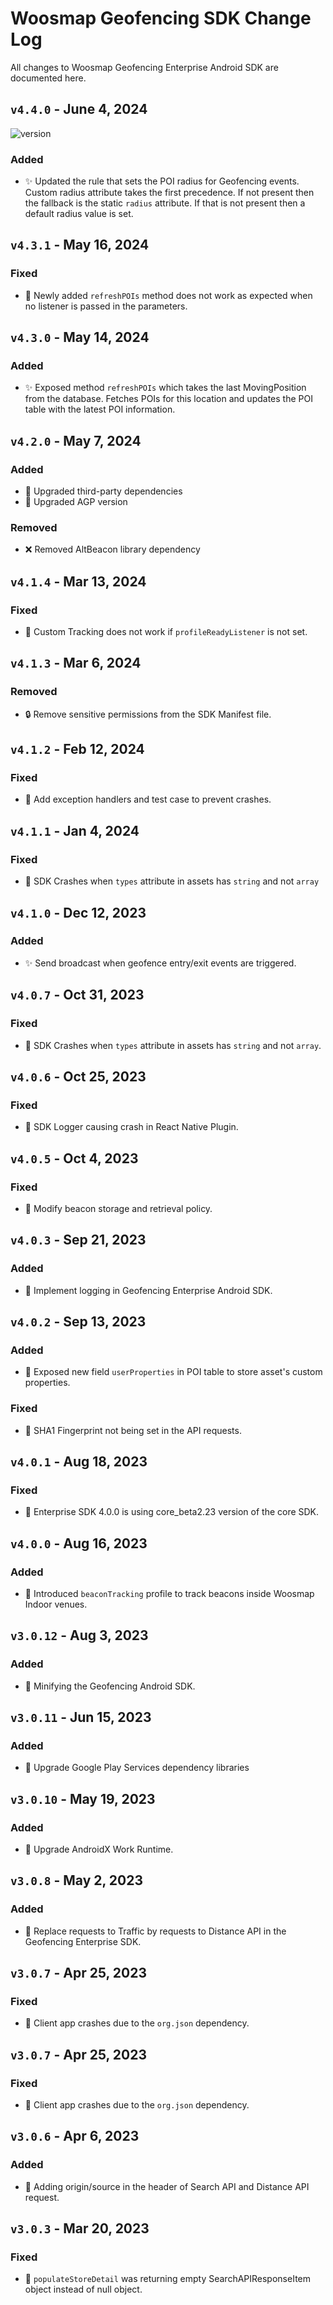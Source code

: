 # Woosmap Geofencing SDK Change Log

All changes to Woosmap Geofencing Enterprise Android SDK are documented here.

## `v4.4.0` - June 4, 2024 
![version](https://img.shields.io/badge/version-latest-brightgreen)

### Added
- ✨ Updated the rule that sets the POI radius for Geofencing events. Custom radius attribute takes the first precedence. If not present then the fallback is the static `radius` attribute. If that is not present then a default radius value is set.


## `v4.3.1` - May 16, 2024 

### Fixed
- 🐛 Newly added `refreshPOIs` method does not work as expected when no listener is passed in the parameters.


## `v4.3.0` - May 14, 2024
### Added
- ✨ Exposed method `refreshPOIs` which takes the last MovingPosition from the database. Fetches POIs for this location and updates the POI table with the latest POI information.


## `v4.2.0` - May 7, 2024
### Added
- 🚀 Upgraded third-party dependencies
- 🚀 Upgraded AGP version

### Removed
- ❌ Removed AltBeacon library dependency


## `v4.1.4` - Mar 13, 2024
### Fixed
- 🐛 Custom Tracking does not work if `profileReadyListener` is not set.


## `v4.1.3` - Mar 6, 2024
### Removed
- 🔒 Remove sensitive permissions from the SDK Manifest file.


## `v4.1.2` - Feb 12, 2024
### Fixed
- 🐛 Add exception handlers and test case to prevent crashes.


## `v4.1.1` - Jan 4, 2024
### Fixed
- 🐛 SDK Crashes when `types` attribute in assets has `string` and not `array`


## `v4.1.0` - Dec 12, 2023
### Added
- ✨ Send broadcast when geofence entry/exit events are triggered.


## `v4.0.7` - Oct 31, 2023
### Fixed
- 🐛 SDK Crashes when `types` attribute in assets has `string` and not `array`.


## `v4.0.6` - Oct 25, 2023
### Fixed
- 🐛 SDK Logger causing crash in React Native Plugin.


## `v4.0.5` - Oct 4, 2023
### Fixed
- 🐛 Modify beacon storage and retrieval policy.


## `v4.0.3` - Sep 21, 2023
### Added
- 🚀 Implement logging in Geofencing Enterprise Android SDK.


## `v4.0.2` - Sep 13, 2023
### Added
- 🚀 Exposed new field `userProperties` in POI table to store asset's custom properties.

### Fixed
- 🐛 SHA1 Fingerprint not being set in the API requests.


## `v4.0.1` - Aug 18, 2023
### Fixed
- 🐛 Enterprise SDK 4.0.0 is using core_beta2.23 version of the core SDK.


## `v4.0.0` - Aug 16, 2023
### Added
- 🎉 Introduced `beaconTracking` profile to track beacons inside Woosmap Indoor venues.


## `v3.0.12` - Aug 3, 2023
### Added
- 🚀 Minifying the Geofencing Android SDK.


## `v3.0.11` - Jun 15, 2023
### Added
- 🚀 Upgrade Google Play Services dependency libraries


## `v3.0.10` - May 19, 2023
### Added
- 🚀 Upgrade AndroidX Work Runtime.


## `v3.0.8` - May 2, 2023
### Added
- 🚀 Replace requests to Traffic by requests to Distance API in the Geofencing Enterprise SDK.


## `v3.0.7` - Apr 25, 2023
### Fixed
- 🐛 Client app crashes due to the `org.json` dependency.


## `v3.0.7` - Apr 25, 2023
### Fixed
- 🐛 Client app crashes due to the `org.json` dependency.


## `v3.0.6` - Apr 6, 2023
### Added
- 🚀 Adding origin/source in the header of Search API and Distance API request.


## `v3.0.3` - Mar 20, 2023
### Fixed
- 🐛 `populateStoreDetail` was returning empty SearchAPIResponseItem object instead of null object.


<!-- 
## [1.0.1] - 2024-05-21 
![version](https://img.shields.io/badge/version-latest-brightgreen)
### Fixed
- 🐛 Fixed a minor display issue on the settings page.
- 🛠️ Corrected typos in the help documentation.

## [1.0.0] - 2024-05-20
### Added
- 🎉 Initial release of the application.
- 👤 User registration and login functionality.
- 📊 Basic dashboard with key metrics.
- 🔧 Profile management features.
 -->

<!-- 

🎉 Major release

🚀 Minor release

🐛 Patch release

✨ Added features

🛠️ Bug fixes

🔒 Security updates

⚠️ Deprecated features

❌ Removed features
 -->
